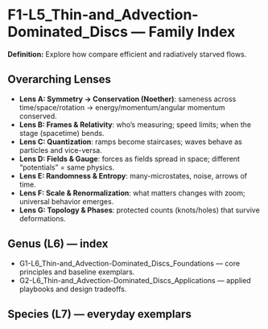 # F1-L5_Thin-and_Advection-Dominated_Discs — Family Index
**Definition:** Explore how compare efficient and radiatively starved flows.

## Overarching Lenses

- **Lens A: Symmetry -> Conservation (Noether)**: sameness across time/space/rotation → energy/momentum/angular momentum conserved.
- **Lens B: Frames & Relativity**: who’s measuring; speed limits; when the stage (spacetime) bends.
- **Lens C: Quantization**: ramps become staircases; waves behave as particles and vice-versa.
- **Lens D: Fields & Gauge**: forces as fields spread in space; different “potentials” = same physics.
- **Lens E: Randomness & Entropy**: many-microstates, noise, arrows of time.
- **Lens F: Scale & Renormalization**: what matters changes with zoom; universal behavior emerges.
- **Lens G: Topology & Phases**: protected counts (knots/holes) that survive deformations.

## Genus (L6) — index
- G1-L6_Thin-and_Advection-Dominated_Discs_Foundations — core principles and baseline exemplars.
- G2-L6_Thin-and_Advection-Dominated_Discs_Applications — applied playbooks and design tradeoffs.

## Species (L7) — everyday exemplars
